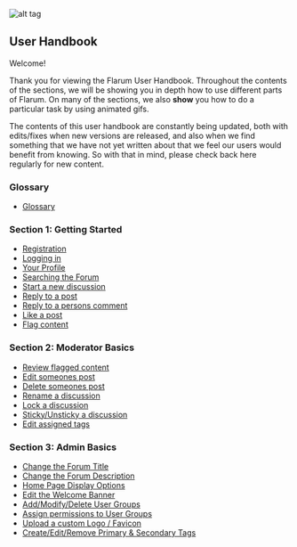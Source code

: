 ![alt tag](http://flarum.org/img/logo.png)

## User Handbook

Welcome!

Thank you for viewing the Flarum User Handbook. Throughout the contents of the sections, we will be showing you in depth how to use different parts of Flarum. On many of the sections, we also **show** you how to do a particular task by using animated gifs. 

The contents of this user handbook are constantly being updated, both with edits/fixes when new versions are released, and also when we find something that we have not yet written about that we feel our users would benefit from knowing. So with that in mind, please check back here regularly for new content.

### Glossary

 - [Glossary](usefulterms.md)

### Section 1: Getting Started

 - [Registration](registration.md)
 - [Logging in](login.md)
 - [Your Profile](profile.md)
 - [Searching the Forum](searching.md)
 - [Start a new discussion](startdiscussion.md)
 - [Reply to a post](reply.md)
 - [Reply to a persons comment](replycomment.md)
 - [Like a post](like.md)
 - [Flag content](flag.md)

### Section 2: Moderator Basics

 - [Review flagged content](moderator/reviewflag.md)
 - [Edit someones post](moderator/editpost.md)
 - [Delete someones post](moderator/deletepost.md)
 - [Rename a discussion](moderator/renamediscussion.md)
 - [Lock a discussion](moderator/lock.md)
 - [Sticky/Unsticky a discussion](moderator/sticky.md)
 - [Edit assigned tags](moderator/editassignedtags.md)

### Section 3: Admin Basics

 - [Change the Forum Title](admin/forumtitle.md)
 - [Change the Forum Description](admin/forumdescription.md)
 - [Home Page Display Options](admin/homeview.md)
 - [Edit the Welcome Banner](admin/welcomebanner.md)
 - [Add/Modify/Delete User Groups](admin/usergroups.md)
 - [Assign permissions to User Groups](admin/grouppermissions.md)
 - [Upload a custom Logo / Favicon](admin/uploadlogo.md)
 - [Create/Edit/Remove Primary & Secondary Tags](admin/tags.md)
 
